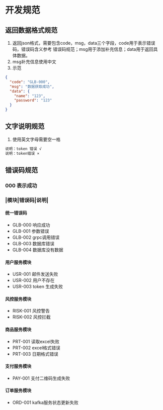 # 开发规范 #

## 返回数据格式规范
1. 返回json格式，需要包含code，msg，data三个字段，code用于表示错误码，错误码含义参考
错误码规范；msg用于添加补充信息；data用于返回具体数据。
2. msg补充信息使用中文
3. 示范 
```json
{
  "code": "GLB-000",
  "msg": "数据获取成功",
  "data": {
    "name": "123",
    "password": "123"
  }
}
```
## 文字说明规范
1. 使用英文字母需要空一格
```txt
说明：token 错误 √
说明：token错误 ×
```

## 错误码规范 
### 000 表示成功
### |模块|错误码|说明|
#### 统一错误码
- GLB-000 响应成功
- GLB-001 参数错误
- GLB-002 grpc调用错误
- GLB-003 数据库错误
- GLB-004 数据库没有数据
#### 用户服务模块
- USR-001 邮件发送失败
- USR-002 用户不存在
- USR-003 token 生成失败
#### 风控服务模块
- RISK-001 风控警告
- RISK-002 风控拦截
#### 商品服务模块
- PRT-001 读取excel失败
- PRT-002 excel格式错误
- PRT-003 日期格式错误
#### 支付服务模块
- PAY-001 支付二维码生成失败
#### 订单服务模块
- ORD-001 kafka服务状态更新失败

